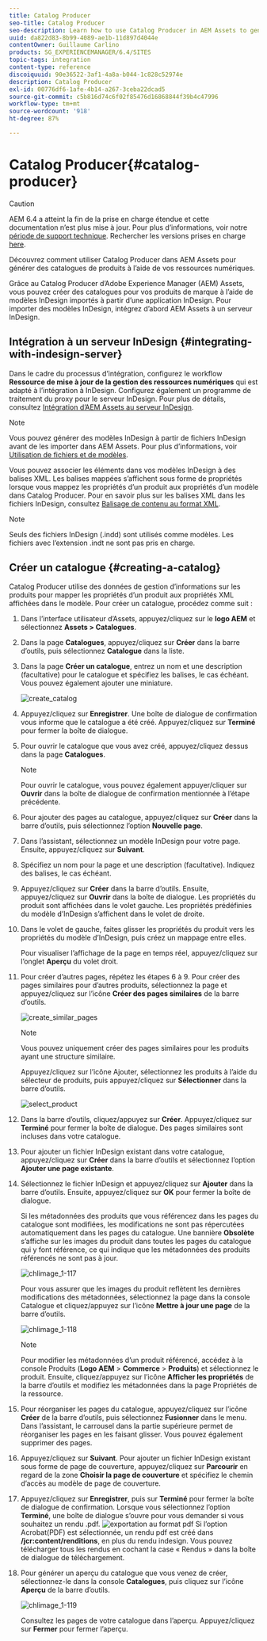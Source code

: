 ```yaml
---
title: Catalog Producer
seo-title: Catalog Producer
seo-description: Learn how to use Catalog Producer in AEM Assets to generate product catalogs using your digital assets.
uuid: da822d83-8b99-4089-ae1b-11d897d4044e
contentOwner: Guillaume Carlino
products: SG_EXPERIENCEMANAGER/6.4/SITES
topic-tags: integration
content-type: reference
discoiquuid: 90e36522-3af1-4a8a-b044-1c828c52974e
description: Catalog Producer
exl-id: 00776df6-1afe-4b14-a267-3ceba22dcad5
source-git-commit: c5b816d74c6f02f85476d16868844f39b4c47996
workflow-type: tm+mt
source-wordcount: '918'
ht-degree: 87%

---
```


# Catalog Producer{#catalog-producer}

>[!CAUTION]
>
>AEM 6.4 a atteint la fin de la prise en charge étendue et cette documentation n’est plus mise à jour. Pour plus d’informations, voir notre [période de support technique](https://helpx.adobe.com/fr/support/programs/eol-matrix.html). Rechercher les versions prises en charge [here](https://experienceleague.adobe.com/docs/?lang=fr).

Découvrez comment utiliser Catalog Producer dans AEM Assets pour générer des catalogues de produits à l’aide de vos ressources numériques.

Grâce au Catalog Producer d’Adobe Experience Manager (AEM) Assets, vous pouvez créer des catalogues pour vos produits de marque à l’aide de modèles InDesign importés à partir d’une application InDesign. Pour importer des modèles InDesign, intégrez d’abord AEM Assets à un serveur InDesign.

## Intégration à un serveur InDesign {#integrating-with-indesign-server}

Dans le cadre du processus d’intégration, configurez le workflow **Ressource de mise à jour de la gestion des ressources numériques** qui est adapté à l’intégration à InDesign. Configurez également un programme de traitement du proxy pour le serveur InDesign. Pour plus de détails, consultez [Intégration d’AEM Assets au serveur InDesign](/help/assets/indesign.md).

>[!NOTE]
>
>Vous pouvez générer des modèles InDesign à partir de fichiers InDesign avant de les importer dans AEM Assets. Pour plus d’informations, voir [Utilisation de fichiers et de modèles](https://helpx.adobe.com/fr/indesign/using/files-templates.html).
>
>Vous pouvez associer les éléments dans vos modèles InDesign à des balises XML. Les balises mappées s’affichent sous forme de propriétés lorsque vous mappez les propriétés d’un produit aux propriétés d’un modèle dans Catalog Producer. Pour en savoir plus sur les balises XML dans les fichiers InDesign, consultez [Balisage de contenu au format XML](https://helpx.adobe.com/fr/indesign/using/tagging-content-xml.html).

>[!NOTE]
>
>Seuls des fichiers InDesign (.indd) sont utilisés comme modèles. Les fichiers avec l’extension .indt ne sont pas pris en charge.

## Créer un catalogue {#creating-a-catalog}

Catalog Producer utilise des données de gestion d’informations sur les produits pour mapper les propriétés d’un produit aux propriétés XML affichées dans le modèle. Pour créer un catalogue, procédez comme suit :

1. Dans l’interface utilisateur d’Assets, appuyez/cliquez sur le **logo AEM** et sélectionnez **Assets > Catalogues**.
1. Dans la page **Catalogues**, appuyez/cliquez sur **Créer** dans la barre d’outils, puis sélectionnez **Catalogue** dans la liste.
1. Dans la page **Créer un catalogue**, entrez un nom et une description (facultative) pour le catalogue et spécifiez les balises, le cas échéant. Vous pouvez également ajouter une miniature.

   ![create_catalog](assets/create_catalog.png)

1. Appuyez/cliquez sur **Enregistrer**. Une boîte de dialogue de confirmation vous informe que le catalogue a été créé. Appuyez/cliquez sur **Terminé** pour fermer la boîte de dialogue.
1. Pour ouvrir le catalogue que vous avez créé, appuyez/cliquez dessus dans la page **Catalogues**.

   >[!NOTE]
   >
   >Pour ouvrir le catalogue, vous pouvez également appuyer/cliquer sur **Ouvrir** dans la boîte de dialogue de confirmation mentionnée à l’étape précédente.

1. Pour ajouter des pages au catalogue, appuyez/cliquez sur **Créer** dans la barre d’outils, puis sélectionnez l’option **Nouvelle page**.
1. Dans l’assistant, sélectionnez un modèle InDesign pour votre page. Ensuite, appuyez/cliquez sur **Suivant**.
1. Spécifiez un nom pour la page et une description (facultative). Indiquez des balises, le cas échéant.
1. Appuyez/cliquez sur **Créer** dans la barre d’outils. Ensuite, appuyez/cliquez sur **Ouvrir** dans la boîte de dialogue. Les propriétés du produit sont affichées dans le volet gauche. Les propriétés prédéfinies du modèle d’InDesign s’affichent dans le volet de droite.
1. Dans le volet de gauche, faites glisser les propriétés du produit vers les propriétés du modèle d’InDesign, puis créez un mappage entre elles.

   Pour visualiser l’affichage de la page en temps réel, appuyez/cliquez sur l’onglet **Aperçu** du volet droit.

1. Pour créer d’autres pages, répétez les étapes 6 à 9. Pour créer des pages similaires pour d’autres produits, sélectionnez la page et appuyez/cliquez sur l’icône **Créer des pages similaires** de la barre d’outils.

   ![create_similar_pages](assets/create_similar_pages.png)

   >[!NOTE]
   >
   >Vous pouvez uniquement créer des pages similaires pour les produits ayant une structure similaire.

   Appuyez/cliquez sur l’icône Ajouter, sélectionnez les produits à l’aide du sélecteur de produits, puis appuyez/cliquez sur **Sélectionner** dans la barre d’outils.

   ![select_product](assets/select_product.png)

1. Dans la barre d’outils, cliquez/appuyez sur **Créer**. Appuyez/cliquez sur **Terminé** pour fermer la boîte de dialogue. Des pages similaires sont incluses dans votre catalogue.
1. Pour ajouter un fichier InDesign existant dans votre catalogue, appuyez/cliquez sur **Créer** dans la barre d’outils et sélectionnez l’option **Ajouter une page existante**.
1. Sélectionnez le fichier InDesign et appuyez/cliquez sur **Ajouter** dans la barre d’outils. Ensuite, appuyez/cliquez sur **OK** pour fermer la boîte de dialogue.

   Si les métadonnées des produits que vous référencez dans les pages du catalogue sont modifiées, les modifications ne sont pas répercutées automatiquement dans les pages du catalogue. Une bannière **Obsolète** s’affiche sur les images du produit dans toutes les pages du catalogue qui y font référence, ce qui indique que les métadonnées des produits référencés ne sont pas à jour.

   ![chlimage_1-117](assets/chlimage_1-117.png)

   Pour vous assurer que les images du produit reflètent les dernières modifications des métadonnées, sélectionnez la page dans la console Catalogue et cliquez/appuyez sur l’icône **Mettre à jour une page** de la barre d’outils.

   ![chlimage_1-118](assets/chlimage_1-118.png)

   >[!NOTE]
   >
   >Pour modifier les métadonnées d’un produit référencé, accédez à la console Produits (**Logo AEM** > **Commerce** > **Produits**) et sélectionnez le produit. Ensuite, cliquez/appuyez sur l’icône **Afficher les propriétés** de la barre d’outils et modifiez les métadonnées dans la page Propriétés de la ressource.

1. Pour réorganiser les pages du catalogue, appuyez/cliquez sur l’icône **Créer** de la barre d’outils, puis sélectionnez **Fusionner** dans le menu. Dans l’assistant, le carrousel dans la partie supérieure permet de réorganiser les pages en les faisant glisser. Vous pouvez également supprimer des pages.

1. Appuyez/cliquez sur **Suivant**. Pour ajouter un fichier InDesign existant sous forme de page de couverture, appuyez/cliquez sur **Parcourir** en regard de la zone **Choisir la page de couverture** et spécifiez le chemin d’accès au modèle de page de couverture.
1. Appuyez/cliquez sur **Enregistrer**, puis sur **Terminé** pour fermer la boîte de dialogue de confirmation.
Lorsque vous sélectionnez l’option **Terminé**, une boîte de dialogue s’ouvre pour vous demander si vous souhaitez un rendu .pdf.
   ![exportation au format pdf](assets/CatalogPDF.png)
Si l’option Acrobat(PDF) est sélectionnée, un rendu pdf est créé dans  **/jcr:content/renditions**, en plus du rendu indesign. Vous pouvez télécharger tous les rendus en cochant la case « Rendus » dans la boîte de dialogue de téléchargement.

1. Pour générer un aperçu du catalogue que vous venez de créer, sélectionnez-le dans la console **Catalogues**, puis cliquez sur l’icône **Aperçu** de la barre d’outils.

   ![chlimage_1-119](assets/chlimage_1-119.png)

   Consultez les pages de votre catalogue dans l’aperçu. Appuyez/cliquez sur **Fermer** pour fermer l’aperçu.
